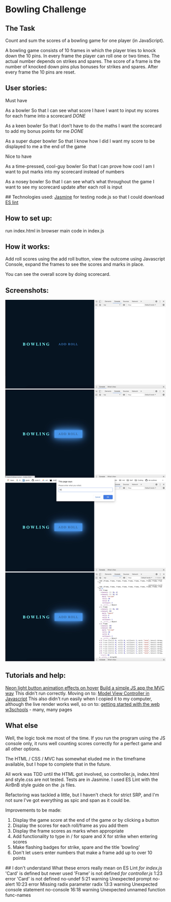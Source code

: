 
Bowling Challenge
=================
## The Task
Count and sum the scores of a bowling game for one player (in JavaScript).

A bowling game consists of 10 frames in which the player tries to knock down the 10 pins. In every frame the player can roll one or two times. The actual number depends on strikes and spares. The score of a frame is the number of knocked down pins plus bonuses for strikes and spares. After every frame the 10 pins are reset.

## User stories:
Must have

As a bowler 
So that I can see what score I have
I want to input my scores for each frame into a scorecard
_DONE_

As a keen bowler
So that I don’t have to do the maths
I want the scorecard to add my bonus points for me
_DONE_

As a super duper bowler
So that I know how I did
I want my score to be displayed to me a the end of the game

Nice to have 

As a time-pressed, cool-guy bowler
So that I can prove how cool I am
I want to put marks into my scorecard instead of numbers

As a nosey bowler
So that I can see what’s what throughout the game
I want to see my scorecard update after each roll is input

## Technologies used: 
[Jasmine](https://jasmine.github.io/pages/getting_started.html) for testing
node.js so that I could download [ES lint](https://eslint.org/docs/user-guide/getting-started)

## How to set up: 
run index.html in browser
main code in index.js

## How it works:
Add roll scores using the add roll button, view the outcome using Javascript Console, expand the frames to see the scores and marks in place. 

You can see the overall score by doing scorecard.

## Screenshots:
![Open index.html in Chrome, and JS Console](images/bowlingCard01.jpg)
![The button glows when you hover on it](images/bowlingCard02.jpg)
![Type in your score in the prompt after button click](images/bowlingCard03.jpg)
![See the results of your input in the console after a few goes](images/bowlingCard04.jpg)

## Tutorials and help: 
[Neon light button animation effects on hover](https://www.youtube.com/watch?v=ex7jGbyFgpA)
[Build a simple JS app the MVC way](https://www.awwwards.com/build-a-simple-javascript-app-the-mvc-way.html) 
  This didn't run correctly. Moving on to: 
[Model View Controller in Javascript](https://alexatnet.com/model-view-controller-mvc-in-javascript/)
  This also didn't run easily when I copied it to my computer, although the live render works well, so on to: 
[getting started with the web](https://developer.mozilla.org/en-US/docs/Learn/Getting_started_with_the_web/JavaScript_basics)
[w3schools](https://www.w3schools.com/) - many, many pages

## What else
Well, the logic took me most of the time. If you run the program using the JS console only, it runs well counting scores correctly for a perfect game and all other options. 

The HTML / CSS / MVC has somewhat eluded me in the timeframe available, but I hope to complete that in the future. 

All work was TDD until the HTML got involved, so controller.js, index.html and style.css are not tested. Tests are in Jasmine. I used ES Lint with the AirBnB style guide on the .js files. 

Refactoring was tackled a little, but I haven't check for strict SRP, and I'm not sure I've got everything as spic and span as it could be. 

Improvements to be made: 
1. Display the game score at the end of the game or by clicking a button
2. Display the scores for each roll/frame as you add them
3. Display the frame scores as marks when appropriate
4. Add functionality to type in / for spare and X for strike when entering scores
5. Make flashing badges for strike, spare and the title 'bowling'
6. Don't let users enter numbers that make a frame add up to over 10 points 

## I don't understand 
What these errors really mean on ES Lint 
_for index.js_
'Card' is defined but never used
'Frame' is not defined 
_for controller.js_
  1:23   error    'Card' is not defined         no-undef
  5:21   warning  Unexpected prompt             no-alert
  10:23  error    Missing radix parameter       radix
  13:3   warning  Unexpected console statement  no-console
  16:18  warning  Unexpected unnamed function   func-names

